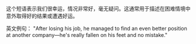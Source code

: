 这个短语表示我们很幸运，情况非常好，毫无疑问。这通常用于描述在困难情境中意外取得好的结果或遭遇好运。

英文例句：
"After losing his job, he managed to find an even better position at another company—he's really fallen on his feet and no mistake."